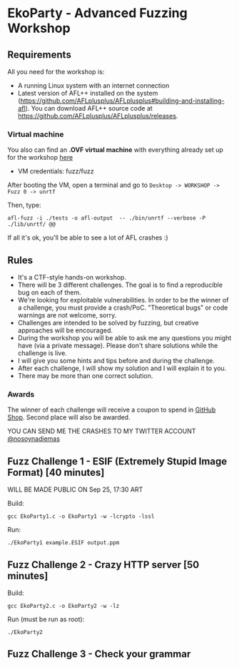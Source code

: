 # EkoParty - Advanced Fuzzing Workshop

## Requirements

All you need for the workshop is:
- A running Linux system with an internet connection
- Latest version of AFL++ installed on the system (https://github.com/AFLplusplus/AFLplusplus#building-and-installing-afl). You can download AFL++ source code at https://github.com/AFLplusplus/AFLplusplus/releases.

### Virtual machine

You also can find an **.OVF virtual machine** with everything already set up for the workshop [here](https://drive.google.com/file/d/1UydxinlwKD847JHdbenO5gv7Xy7p3vJO/view?usp=sharing)

- VM credentials: fuzz/fuzz

After booting the VM, open a terminal and go to 
	```Desktop -> WORKSHOP -> Fuzz 0 -> unrtf```

Then, type:

	afl-fuzz -i ./tests -o afl-output  -- ./bin/unrtf --verbose -P ./lib/unrtf/ @@

If all it's ok, you'll be able to see a lot of AFL crashes :)

## Rules

- It's a CTF-style hands-on workshop.
- There will be 3 different challenges. The goal is to find a reproducible bug on each of them.
- We're looking for exploitable vulnerabilities. In order to be the winner of a challenge, you must provide a crash/PoC. "Theoretical bugs" or code warnings are not welcome, sorry.
- Challenges are intended to be solved by fuzzing, but creative approaches will be encouraged.
- During the workshop you will be able to ask me any questions you might have (via a private message). Please don't share solutions while the challenge is live.
- I will give you some hints and tips before and during the challenge.
- After each challenge, I will show my solution and I will explain it to you.
- There may be more than one correct solution.


### Awards

The winner of each challenge will receive a coupon to spend in [GitHub Shop](https://github.myshopify.com/). Second place will also be awarded.

YOU CAN SEND ME THE CRASHES TO MY TWITTER ACCOUNT [@nosoynadiemas](https://twitter.com/Nosoynadiemas)

## Fuzz Challenge 1 - ESIF (Extremely Stupid Image Format) [40 minutes]

WILL BE MADE PUBLIC ON Sep 25, 17:30 ART

Build:

    gcc EkoParty1.c -o EkoParty1 -w -lcrypto -lssl

Run:

    ./EkoParty1 example.ESIF output.ppm

## Fuzz Challenge 2 - Crazy HTTP server [50 minutes]

Build:

    gcc EkoParty2.c -o EkoParty2 -w -lz

Run (must be run as root):

    ./EkoParty2

## Fuzz Challenge 3 - Check your grammar
